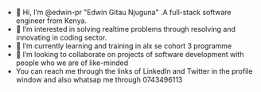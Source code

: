 - 👋 Hi, I’m @edwin-pr "Edwin Gitau Njuguna" .A full-stack software engineer from Kenya.
- 👀 I’m interested in solving realtime problems through resolving and innovating in coding sector.
- 🌱 I’m currently learning and training in alx se cohort 3 programme
- 💞️ I’m looking to collaborate on projects of software development with people who we are of like-minded
-  You can reach me through the links of LinkedIn and Twitter in the profile window and also whatsap me through 0743496113

<!---
edwin-pr/edwin-pr is a ✨ special ✨ repository because its `README.md` (this file) appears on your GitHub profile.
You can click the Preview link to take a look at your changes.
--->
